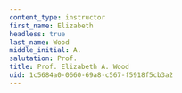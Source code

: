 ```yaml
---
content_type: instructor
first_name: Elizabeth
headless: true
last_name: Wood
middle_initial: A.
salutation: Prof.
title: Prof. Elizabeth A. Wood
uid: 1c5684a0-0660-69a8-c567-f5918f5cb3a2
---
```

